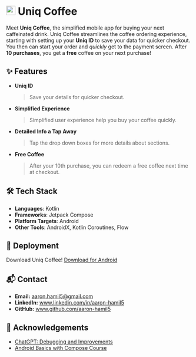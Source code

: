 # <img src="https://www.uniqstudio.org/images/uniq_coffee_icon.webp" alt="Uniq Coffee Logo" width="25"/> Uniq Coffee

Meet **Uniq Coffee**, the simplified mobile app for buying your next caffeinated drink. Uniq Coffee streamlines the coffee ordering experience, starting with setting up your **Uniq ID** to save your data for quicker checkout. You then can start your order and *quickly* get to the payment screen. After **10 purchases**, you get a **free** coffee on your next purchase!

## ✨ Features
- **Uniq ID**
    > Save your details for quicker checkout.
- **Simplified Experience**
    > Simplified user experience help you buy your coffee quickly.
- **Detailed Info a Tap Away**
    > Tap the drop down boxes for more details about sections.
- **Free Coffee**
    > After your 10th purchase, you can redeem a free coffee next time at checkout.

## 🛠️ Tech Stack
- **Languages**: Kotlin 
- **Frameworks**: Jetpack Compose
- **Platform Targets**: Android
- **Other Tools**: AndroidX, Kotlin Coroutines, Flow


## 🚀 Deployment
Download Uniq Coffee!
[Download for Android](https://github.com/Uniq-Studio/Uniq-Coffee/releases/download/1.0/Uniq-Coffee.apk)

## 📬 Contact
- **Email:** aaron.hamil5@gmail.com
- **LinkedIn:** www.linkedin.com/in/aaron-hamil5
- **GitHub:** www.github.com/aaron-hamil5

## 🙏 Acknowledgements
 - [ChatGPT: Debugging and Improvements](https://www.chatgpt.com/)
 - [Android Basics with Compose Course](https://developer.android.com/courses/android-basics-compose/course)
